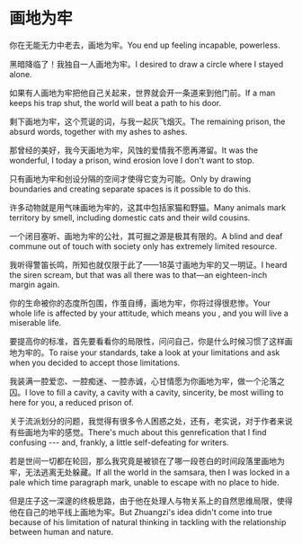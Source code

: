 # 画地为牢

<p><span class="chinese">你在无能无力中老去，画地为牢。</span><span class="english">You end up feeling incapable, powerless.</span></p>

<p><span class="chinese">黑暗降临了！我独自一人画地为牢。</span><span class="english">I desired to draw a circle where I stayed alone.</span></p>

<p><span class="chinese">如果有人画地为牢把他自己关起来，世界就会开一条道来到他门前。</span><span class="english">If a man keeps his trap shut, the world will beat a path to his door.</span></p>

<p><span class="chinese">剩下画地为牢，这个荒诞的词，与我一起灰飞烟灭。</span><span class="english">The remaining prison, the absurd words, together with my ashes to ashes.</span></p>

<p><span class="chinese">那曾经的美好，我今天画地为牢，风蚀的爱情我不愿再滞留。</span><span class="english">It was the wonderful, I today a prison, wind erosion love I don't want to stop.</span></p>

<p><span class="chinese">只有画地为牢和创设分隔的空间才使得它变为可能。</span><span class="english">Only by drawing boundaries and creating separate spaces is it possible to do this.</span></p>

<p><span class="chinese">许多动物就是用气味画地为牢的，这其中包括家猫和野猫。</span><span class="english">Many animals mark territory by smell, including domestic cats and their wild cousins.</span></p>

<p><span class="chinese">一个闭目塞听、画地为牢的公社，其可掘之源是极其有限的。</span><span class="english">A blind and deaf commune out of touch with society only has extremely limited resource.</span></p>

<p><span class="chinese">我听得警笛长鸣，所知也就仅限于此了——18英寸画地为牢的又一明证。</span><span class="english">I heard the siren scream, but that was all there was to that—an eighteen-inch margin again.</span></p>

<p><span class="chinese">你的生命被你的态度所包围，作茧自缚，画地为牢，你将过得很悲惨。</span><span class="english">Your whole life is affected by your attitude, which means you , and you will live a miserable life.</span></p>

<p><span class="chinese">要提高你的标准，首先要看看你的局限性，问问自己，你是什么时候习惯了这样画地为牢的。</span><span class="english">To raise your standards, take a look at your limitations and ask when you decided to accept those limitations.</span></p>

<p><span class="chinese">我装满一腔爱恋、一腔痴迷、一腔赤诚，心甘情愿为你画地为牢，做一个沦落之囚。</span><span class="english">I love to fill a cavity, a cavity with a cavity, sincerity, be most willing to here for you, a reduced prison of.</span></p>

<p><span class="chinese">关于流派划分的问题，我觉得有很多令人困惑之处，还有，老实说，对于作者来说有些画地为牢的感觉。</span><span class="english">There's much about this genrefication that I find confusing --- and, frankly, a little self-defeating for writers.</span></p>

<p><span class="chinese">若是世间一切都在轮回，那么我究竟是被锁在了哪一段苍白的时间段落里画地为牢，无法逃离无处躲藏。</span><span class="english">If all the world in the samsara, then I was locked in a pale which time paragraph mark, unable to escape with no place to hide.</span></p>

<p><span class="chinese">但是庄子这一深邃的终极思路，由于他在处理人与物关系上的自然思维局限，使得他在自己的地平线上画地为牢。</span><span class="english">But Zhuangzi's idea didn't come into true because of his limitation of natural thinking in tackling with the relationship between human and nature.</span></p>

